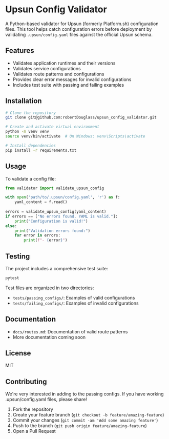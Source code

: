 # Upsun Config Validator

A Python-based validator for Upsun (formerly Platform.sh) configuration files. This tool helps catch configuration errors before deployment by validating `.upsun/config.yaml` files against the official Upsun schema.

## Features

- Validates application runtimes and their versions
- Validates service configurations
- Validates route patterns and configurations
- Provides clear error messages for invalid configurations
- Includes test suite with passing and failing examples

## Installation

```bash
# Clone the repository
git clone git@github.com:robertDouglass/upsun_config_validator.git

# Create and activate virtual environment
python -m venv venv
source venv/bin/activate  # On Windows: venv\Scripts\activate

# Install dependencies
pip install -r requirements.txt
```

## Usage

To validate a config file:

```python
from validator import validate_upsun_config

with open('path/to/.upsun/config.yaml', 'r') as f:
    yaml_content = f.read()
    
errors = validate_upsun_config(yaml_content)
if errors == ["No errors found. YAML is valid."]:
    print("Configuration is valid!")
else:
    print("Validation errors found:")
    for error in errors:
        print(f"- {error}")
```

## Testing

The project includes a comprehensive test suite:

```bash
pytest
```

Test files are organized in two directories:
- `tests/passing_configs/`: Examples of valid configurations
- `tests/failing_configs/`: Examples of invalid configurations

## Documentation

- `docs/routes.md`: Documentation of valid route patterns
- More documentation coming soon

## License

MIT

## Contributing

We're very interested in adding to the passing configs. If you have working .upsun/config.yaml files, please share!

1. Fork the repository
2. Create your feature branch (`git checkout -b feature/amazing-feature`)
3. Commit your changes (`git commit -am 'Add some amazing feature'`)
4. Push to the branch (`git push origin feature/amazing-feature`)
5. Open a Pull Request
